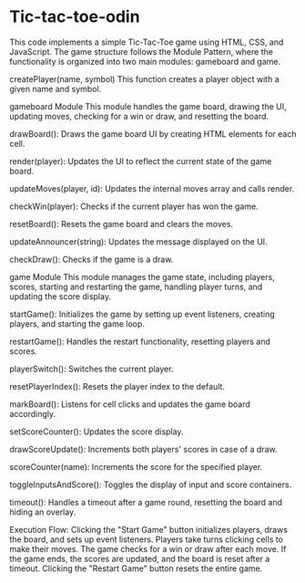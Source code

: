 # Tic-tac-toe-odin
This code implements a simple Tic-Tac-Toe game using HTML, CSS, and JavaScript. The game structure follows the Module Pattern, where the functionality is organized into two main modules: gameboard and game.

createPlayer(name, symbol)
This function creates a player object with a given name and symbol.

gameboard Module
This module handles the game board, drawing the UI, updating moves, checking for a win or draw, and resetting the board.

drawBoard(): Draws the game board UI by creating HTML elements for each cell.

render(player): Updates the UI to reflect the current state of the game board.

updateMoves(player, id): Updates the internal moves array and calls render.

checkWin(player): Checks if the current player has won the game.

resetBoard(): Resets the game board and clears the moves.

updateAnnouncer(string): Updates the message displayed on the UI.

checkDraw(): Checks if the game is a draw.

game Module
This module manages the game state, including players, scores, starting and restarting the game, handling player turns, and updating the score display.

startGame(): Initializes the game by setting up event listeners, creating players, and starting the game loop.

restartGame(): Handles the restart functionality, resetting players and scores.

playerSwitch(): Switches the current player.

resetPlayerIndex(): Resets the player index to the default.

markBoard(): Listens for cell clicks and updates the game board accordingly.

setScoreCounter(): Updates the score display.

drawScoreUpdate(): Increments both players' scores in case of a draw.

scoreCounter(name): Increments the score for the specified player.

toggleInputsAndScore(): Toggles the display of input and score containers.

timeout(): Handles a timeout after a game round, resetting the board and hiding an overlay.

Execution Flow:
Clicking the "Start Game" button initializes players, draws the board, and sets up event listeners.
Players take turns clicking cells to make their moves.
The game checks for a win or draw after each move.
If the game ends, the scores are updated, and the board is reset after a timeout.
Clicking the "Restart Game" button resets the entire game.
